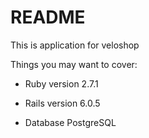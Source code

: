 # README

This is application for veloshop

Things you may want to cover:

* Ruby version 2.7.1

* Rails version 6.0.5

* Database PostgreSQL
